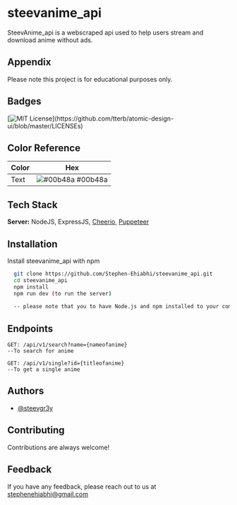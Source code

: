 

# steevanime_api

SteevAnime_api is a webscraped api used to help users stream and download anime without ads.




## Appendix

Please note this project is for educational purposes only.


## Badges

[![MIT License](https://img.shields.io/apm/l/atomic-design-ui.svg?)](https://github.com/tterb/atomic-design-ui/blob/master/LICENSEs)

## Color Reference

| Color             | Hex                                                                |
| ----------------- | ------------------------------------------------------------------ |
| Text | ![#00b48a](https://via.placeholder.com/10/00b48a?text=+) #00b48a |


## Tech Stack

**Server:** NodeJS, ExpressJS, [Cheerio](https://www.npmjs.com/package/cheerio), [Puppeteer](https://www.npmjs.com/package/puppeteer)


## Installation

Install steevanime_api with npm

```bash
  git clone https://github.com/Stephen-Ehiabhi/steevanime_api.git
  cd steevanime_api
  npm install
  npm run dev (to run the server)
  
  -- please note that you to have Node.js and npm installed to your computer to make the project run successfully 
```

## Endpoints

```
GET: /api/v1/search?name={nameofanime} 
--To search for anime

GET: /api/v1/single?id={titleofanime}  
--To get a single anime

```
    
## Authors

- [@steevgr3y](https://www.github.com/stephenehiabhi)


## Contributing

Contributions are always welcome!



## Feedback

If you have any feedback, please reach out to us at stephenehiabhi@gmail.com